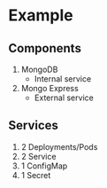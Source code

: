 # Example

## Components
1. MongoDB
   - Internal service
2. Mongo Express
   - External service

## Services
1. 2 Deployments/Pods
2. 2 Service
3. 1 ConfigMap
4. 1 Secret


